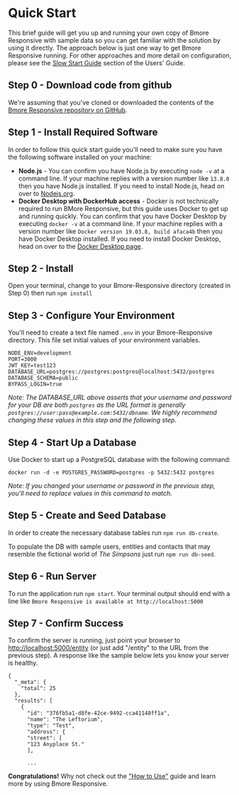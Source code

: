 # Quick Start

This brief guide will get you up and running your own copy of Bmore Responsive with sample data so you can get familiar with the solution by using it directly. The approach below is just one way to get Bmore Responsive running.  For other approaches and more detail on configuration, please see the [Slow Start Guide](SlowStart.md) section of the Users' Guide.


## Step 0 - Download code from github
We're assuming that you've cloned or downloaded the contents of the [Bmore Responsive repository on GitHub](https://github.com/CodeForBaltimore/Bmore-Responsive).

## Step 1 - Install Required Software
In order to follow this quick start guide you'll need to make sure you have the following software installed on your machine:

- **Node.js** - You can confirm you have Node.js by executing `node -v` at a command line.  If your machine replies with a version number like `13.8.0` then you have Node.js installed.  If you need to install Node.js, head on over to [Nodejs.org](https://nodejs.org/).
- **Docker Desktop with DockerHub access** - Docker is not technically required to run BMore Responsive, but this guide uses Docker to get up and running quickly. You can confirm that you have Docker Desktop by executing `docker -v` at a command line.  If your machine replies with a version number like `Docker version 19.03.8, build afaca4b` then you have Docker Desktop installed. If you need to install Docker Desktop, head on over to the [Docker Desktop page](https://www.docker.com/products/docker-desktop).

## Step 2 - Install

Open your terminal, change to your Bmore-Responsive directory (created in Step 0) then run `npm install`

## Step 3 - Configure Your Environment

You'll need to create a text file named `.env` in your Bmore-Responsive directory.  This file set initial values of your environment variables.

```
NODE_ENV=development
PORT=3000
JWT_KEY=test123
DATABASE_URL=postgres://postgres:postgres@localhost:5432/postgres
DATABASE_SCHEMA=public
BYPASS_LOGIN=true
```

*Note: The DATABASE_URL above asserts that your username and password for your DB are both `postgres` as the URL format is generally `postgres://user:pass@example.com:5432/dbname`.*  _We highly recommend_ *changing these values in this step and the following step.*

## Step 4 - Start Up a Database

Use Docker to start up a PostgreSQL database with the following command:
```
docker run -d -e POSTGRES_PASSWORD=postgres -p 5432:5432 postgres
```
*Note: If you changed your username or password in the previous step, you'll need to replace values in this command to match.*

## Step 5 - Create and Seed Database

In order to create the necessary database tables run `npm run db-create`.

To populate the DB with sample users, entities and contacts that may resemble the fictional world of *The Simpsons* just run `npm run db-seed`.

## Step 6 - Run Server

To run the application run `npm start`.  Your terminal output should end with a line like `Bmore Responsive is available at http://localhost:5000`

## Step 7 - Confirm Success

To confirm the server is running, just point your browser to [http://localhost:5000/entity](http://localhost:5000/entity) (or just add "/entity" to the URL from the previous step).  A response like the sample below lets you know your server is healthy.

```
{
  "_meta": {
    "total": 25
  },
  "results": [
    {
      "id": "376fb5a1-d8fe-42ce-9492-cca41148ff1a",
      "name": "The Leftorium",
      "type": "Test",
      "address": {
      "street": [
      "123 Anyplace St."
      ],     

      ...
```

**Congratulations!** Why not check out the ["How to Use"](HowToUse.md) guide and learn more by using Bmore Responsive.
